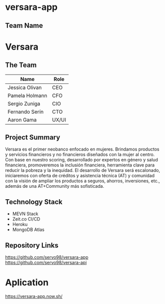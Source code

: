 # versara-app


## Team Name
# Versara
 
## The Team
|Name|Role|
|---|---|
|Jessica Olivan|CEO|
|Pamela Holmann|CFO|
| Sergio Zuniga  |  CIO |
| Fernando Serín  |CTO   |
|  Aaron Gama | UX/UI |


## Project Summary
Versara es el primer neobanco enfocado en mujeres. Brindamos productos y servicios financieros y no financieros diseñados con la mujer al centro. Con base en nuestro scoring, desarrollado por expertos en género y salud financiera, promoveremos la inclusión financiera, herramienta clave para reducir la pobreza y la inequidad. 
El desarrollo de Versara será escalonado, iniciaremos con oferta de créditos y asistencia técnica (AT) y comunidad con la visión de ampliar los productos a seguros, ahorros, inversiones, etc., además de una AT+Community más sofisticada.

## Technology Stack
* MEVN Stack
* Zeit.co CI/CD
* Heroku
* MongoDB Atlas


## Repository Links
https://github.com/servo98/versara-app
https://github.com/servo98/versara-api

# Aplication
https://versara-app.now.sh/

